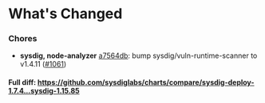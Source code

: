 # What's Changed

### Chores
- **sysdig, node-analyzer** [a7564db](https://github.com/sysdiglabs/charts/commit/a7564dbac2f879064e000ef780b71ebc3d4463a7): bump sysdig/vuln-runtime-scanner to v1.4.11 ([#1061](https://github.com/sysdiglabs/charts/issues/1061))

#### Full diff: https://github.com/sysdiglabs/charts/compare/sysdig-deploy-1.7.4...sysdig-1.15.85
